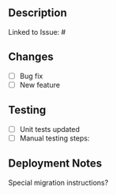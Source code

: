 ## Description
Linked to Issue: #

## Changes
- [ ] Bug fix
- [ ] New feature

## Testing
- [ ] Unit tests updated
- [ ] Manual testing steps:

## Deployment Notes
Special migration instructions?